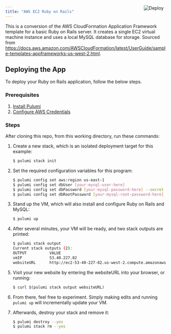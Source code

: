 ```yaml
---
title: "AWS EC2 Ruby on Rails"
---
```


<a href="https://app.pulumi.com/new?template=https://github.com/pulumi/examples/tree/master/aws-ts-ruby-on-rails" target="_blank">
    <img src="https://get.pulumi.com/new/button.svg" alt="Deploy" style="float: right; padding: 8px; margin-top: -65px">
</a>


This is a conversion of the AWS CloudFormation Application Framework template for a basic Ruby on Rails server.
It creates a single EC2 virtual machine instance and uses a local MySQL database for storage. Sourced from
https://docs.aws.amazon.com/AWSCloudFormation/latest/UserGuide/sample-templates-appframeworks-us-west-2.html.

## Deploying the App

To deploy your Ruby on Rails application, follow the below steps.

### Prerequisites

1. [Install Pulumi](https://www.pulumi.com/docs/reference/install/)
2. [Configure AWS Credentials](https://www.pulumi.com/docs/reference/clouds/aws/setup/)

### Steps

After cloning this repo, from this working directory, run these commands:

1. Create a new stack, which is an isolated deployment target for this example:

    ```bash
    $ pulumi stack init
    ```

2. Set the required configuration variables for this program:

    ```bash
    $ pulumi config set aws:region us-east-1
    $ pulumi config set dbUser [your-mysql-user-here]
    $ pulumi config set dbPassword [your-mysql-password-here] --secret
    $ pulumi config set dbRootPassword [your-mysql-root-password-here] --secret
    ```

3. Stand up the VM, which will also install and configure Ruby on Rails and MySQL:

    ```bash
    $ pulumi up
    ```

4. After several minutes, your VM will be ready, and two stack outputs are printed:

    ```bash
    $ pulumi stack output
    Current stack outputs (2):
    OUTPUT          VALUE
    vmIP            53.40.227.82
    websiteURL      http://ec2-53-40-227-82.us-west-2.compute.amazonaws.com/notes
    ```

5. Visit your new website by entering the websiteURL into your browser, or running:

    ```bash
    $ curl $(pulumi stack output websiteURL)
    ```

6. From there, feel free to experiment. Simply making edits and running `pulumi up` will incrementally update your VM.

7. Afterwards, destroy your stack and remove it:

    ```bash
    $ pulumi destroy --yes
    $ pulumi stack rm --yes
    ```

